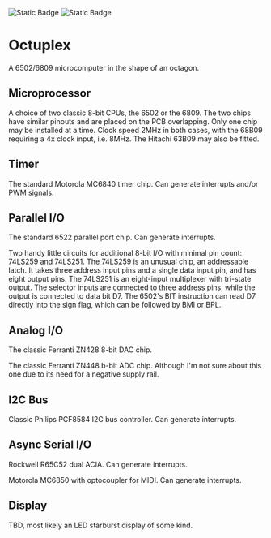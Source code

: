 ![Static Badge](https://img.shields.io/badge/CPU-MC6809-green "CPU:MC6809")
![Static Badge](https://img.shields.io/badge/CAD-KiCAD_8-green "CAD:KiCAD 8")

# Octuplex #

A 6502/6809 microcomputer in the shape of an octagon.

## Microprocessor ##

A choice of two classic 8-bit CPUs, the 6502 or the 6809.
The two chips have similar pinouts and are placed on the PCB overlapping.
Only one chip may be installed at a time.
Clock speed 2MHz in both cases,
with the 68B09 requiring a 4x clock input,
i.e. 8MHz.
The Hitachi 63B09 may also be fitted.

## Timer ##

The standard Motorola MC6840 timer chip.
Can generate interrupts and/or PWM signals.

## Parallel I/O ##

The standard 6522 parallel port chip.
Can generate interrupts.

Two handy little circuits for additional 8-bit I/O with minimal pin count: 74LS259 and 74LS251.
The 74LS259 is an unusual chip, an addressable latch.
It takes three address input pins and a single data input pin,
and has eight output pins.
The 74LS251 is an eight-input multiplexer with tri-state output.
The selector inputs are connected to three address pins,
while the output is connected to data bit D7.
The 6502's BIT instruction can read D7 directly into the sign flag,
which can be followed by BMI or BPL.

## Analog I/O ##

The classic Ferranti ZN428 8-bit DAC chip.

The classic Ferranti ZN448 b-bit ADC chip.
Although I'm not sure about this one due to its need for a negative supply rail.

## I2C Bus ##

Classic Philips PCF8584 I2C bus controller.
Can generate interrupts.

## Async Serial I/O ##

Rockwell R65C52 dual ACIA.
Can generate interrupts.

Motorola MC6850 with optocoupler for MIDI.
Can generate interrupts.

## Display ##

TBD, most likely an LED starburst display of some kind.

